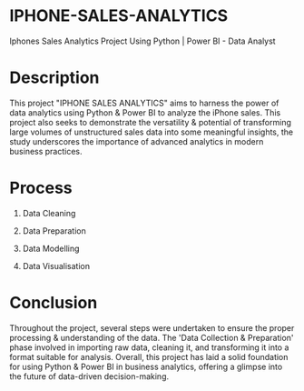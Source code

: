 # IPHONE-SALES-ANALYTICS
Iphones Sales Analytics Project Using Python | Power BI - Data Analyst
# Description
This project "IPHONE SALES ANALYTICS" aims to harness the power of data analytics using Python & Power BI to analyze the iPhone sales. 
This project also seeks to  demonstrate the versatility & potential of transforming large volumes of unstructured sales data into some meaningful insights, the study underscores the importance of advanced analytics in modern business practices.
# Process
1. Data Cleaning
   
2. Data Preparation
   
3. Data Modelling
    
4. Data Visualisation
# Conclusion
Throughout the project, several steps were undertaken to ensure the proper processing & understanding of the data. The 'Data Collection & Preparation' phase involved in importing raw data, cleaning it, and transforming it into a format suitable for analysis. Overall, this project has laid a solid foundation for  using Python & Power BI in business analytics, offering a glimpse into the future of data-driven decision-making.
